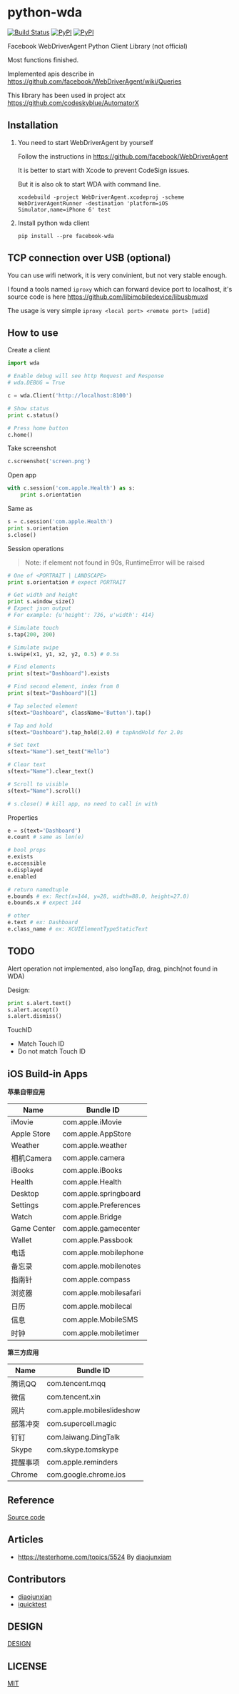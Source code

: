# python-wda
[![Build Status](https://travis-ci.org/openatx/facebook-wda.svg?branch=master)](https://travis-ci.org/openatx/facebook-wda)
[![PyPI](https://img.shields.io/pypi/v/facebook-wda.svg)](https://pypi.python.org/pypi/facebook-wda)
[![PyPI](https://img.shields.io/pypi/l/facebook-wda.svg)]()

Facebook WebDriverAgent Python Client Library (not official)

Most functions finished.

Implemented apis describe in <https://github.com/facebook/WebDriverAgent/wiki/Queries>

This library has been used in project atx <https://github.com/codeskyblue/AutomatorX>

## Installation
1. You need to start WebDriverAgent by yourself

	Follow the instructions in <https://github.com/facebook/WebDriverAgent>

	It is better to start with Xcode to prevent CodeSign issues.

	But it is also ok to start WDA with command line.

	```
	xcodebuild -project WebDriverAgent.xcodeproj -scheme WebDriverAgentRunner -destination 'platform=iOS Simulator,name=iPhone 6' test
	```

2. Install python wda client

	```
	pip install --pre facebook-wda
	```

## TCP connection over USB (optional)
You can use wifi network, it is very convinient, but not very stable enough.

I found a tools named `iproxy` which can forward device port to localhost, it\'s source code is here <https://github.com/libimobiledevice/libusbmuxd>

The usage is very simple `iproxy <local port> <remote port> [udid]`

## How to use
Create a client

```py
import wda

# Enable debug will see http Request and Response
# wda.DEBUG = True

c = wda.Client('http://localhost:8100')

# Show status
print c.status()

# Press home button
c.home()
```

Take screenshot

```py
c.screenshot('screen.png')
```

Open app

```py
with c.session('com.apple.Health') as s:
	print s.orientation
```

Same as

```py
s = c.session('com.apple.Health')
print s.orientation
s.close()
```

Session operations

> Note: if element not found in 90s, RuntimeError will be raised

```py
# One of <PORTRAIT | LANDSCAPE>
print s.orientation # expect PORTRAIT

# Get width and height
print s.window_size()
# Expect json output
# For example: {u'height': 736, u'width': 414}

# Simulate touch
s.tap(200, 200)

# Simulate swipe
s.swipe(x1, y1, x2, y2, 0.5) # 0.5s

# Find elements
print s(text="Dashboard").exists

# Find second element, index from 0
print s(text="Dashboard")[1]

# Tap selected element
s(text="Dashboard", className='Button').tap()

# Tap and hold
s(text="Dashboard").tap_hold(2.0) # tapAndHold for 2.0s

# Set text
s(text="Name").set_text("Hello")

# Clear text
s(text="Name").clear_text()

# Scroll to visible
s(text="Name").scroll()

# s.close() # kill app, no need to call in with
```

Properties

```py
e = s(text='Dashboard')
e.count # same as len(e)

# bool props
e.exists
e.accessible
e.displayed
e.enabled

# return namedtuple
e.bounds # ex: Rect(x=144, y=28, width=88.0, height=27.0)
e.bounds.x # expect 144

# other
e.text # ex: Dashboard
e.class_name # ex: XCUIElementTypeStaticText
```

## TODO
Alert operation not implemented, also longTap, drag, pinch(not found in WDA)

Design:

```py
print s.alert.text()
s.alert.accept()
s.alert.dismiss()
```

TouchID

* Match Touch ID
* Do not match Touch ID

## iOS Build-in Apps
**苹果自带应用**

|   Name | Bundle ID          |
|--------|--------------------|
| iMovie | com.apple.iMovie |
| Apple Store | com.apple.AppStore |
| Weather | com.apple.weather |
| 相机Camera | com.apple.camera |
| iBooks | com.apple.iBooks |
| Health | com.apple.Health |
| Desktop | com.apple.springboard |
| Settings | com.apple.Preferences |
| Watch | com.apple.Bridge |
| Game Center | com.apple.gamecenter |
| Wallet | com.apple.Passbook |
| 电话 | com.apple.mobilephone |
| 备忘录 | com.apple.mobilenotes |
| 指南针 | com.apple.compass |
| 浏览器 | com.apple.mobilesafari |
| 日历 | com.apple.mobilecal |
| 信息 | com.apple.MobileSMS |
| 时钟 | com.apple.mobiletimer |

**第三方应用**

|   Name | Bundle ID          |
|--------|--------------------|
| 腾讯QQ | com.tencent.mqq |
| 微信 | com.tencent.xin |
| 照片 | com.apple.mobileslideshow |
| 部落冲突 | com.supercell.magic |
| 钉钉 | com.laiwang.DingTalk |
| Skype | com.skype.tomskype |
| 提醒事项 | com.apple.reminders |
| Chrome | com.google.chrome.ios |


## Reference
[Source code](https://github.com/facebook/WebDriverAgent/blob/master/WebDriverAgentLib/Commands/FBElementCommands.m#L62)

## Articles
* <https://testerhome.com/topics/5524> By [diaojunxiam](https://github.com/diaojunxian)

## Contributors
* [diaojunxian](https://github.com/diaojunxian)
* [iquicktest](https://github.com/iquicktest)

## DESIGN
[DESIGN](DESIGN.md)

## LICENSE
[MIT](LICENSE)
